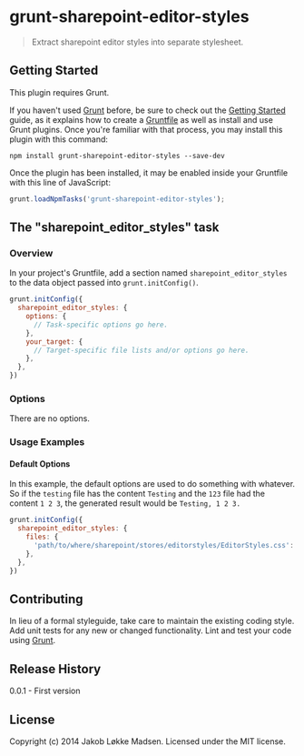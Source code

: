 # grunt-sharepoint-editor-styles

> Extract sharepoint editor styles into separate stylesheet.

## Getting Started
This plugin requires Grunt.

If you haven't used [Grunt](http://gruntjs.com/) before, be sure to check out the [Getting Started](http://gruntjs.com/getting-started) guide, as it explains how to create a [Gruntfile](http://gruntjs.com/sample-gruntfile) as well as install and use Grunt plugins. Once you're familiar with that process, you may install this plugin with this command:

```shell
npm install grunt-sharepoint-editor-styles --save-dev
```

Once the plugin has been installed, it may be enabled inside your Gruntfile with this line of JavaScript:

```js
grunt.loadNpmTasks('grunt-sharepoint-editor-styles');
```

## The "sharepoint_editor_styles" task

### Overview
In your project's Gruntfile, add a section named `sharepoint_editor_styles` to the data object passed into `grunt.initConfig()`.

```js
grunt.initConfig({
  sharepoint_editor_styles: {
    options: {
      // Task-specific options go here.
    },
    your_target: {
      // Target-specific file lists and/or options go here.
    },
  },
})
```

### Options

There are no options.

### Usage Examples

#### Default Options
In this example, the default options are used to do something with whatever. So if the `testing` file has the content `Testing` and the `123` file had the content `1 2 3`, the generated result would be `Testing, 1 2 3.`

```js
grunt.initConfig({
  sharepoint_editor_styles: {
    files: {
      'path/to/where/sharepoint/stores/editorstyles/EditorStyles.css': ['src/app.css'],
    },
  },
})
```


## Contributing
In lieu of a formal styleguide, take care to maintain the existing coding style. Add unit tests for any new or changed functionality. Lint and test your code using [Grunt](http://gruntjs.com/).

## Release History
0.0.1 - First version

## License
Copyright (c) 2014 Jakob Løkke Madsen. Licensed under the MIT license.
